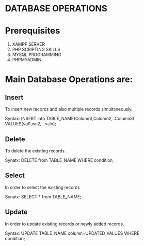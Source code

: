 # DATABASE OPERATIONS 
# Prerequisites 
1) XAMPP SERVER
2) PHP SCRIPTING SKILLS
3) MYSQL PROGRAMMING
4) PHPMYADMIN 
# Main Database Operations are:
## Insert 
To insert new records and also multiple records simultaneously.

Syntax:  INSERT into TABLE_NAME(Column1,Column2,..Column3) VALUES(val1,val2,...valn);

## Delete 

To delete the existing records.

Synatx: DELETE from TABLE_NAME WHERE condition;

## Select 

In order to select the existing records 

Synatx: SELECT * from TABLE_NAME;

## Update

In order to update existing records or newly added records.

Syntax: UPDATE TABLE_NAME column=UPDATED_VALUES WHERE condition;
